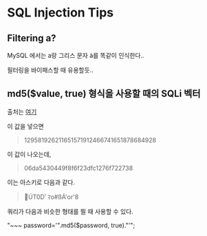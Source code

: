 # SQL Injection Tips

## Filtering a?

MySQL 에서는 a랑 그리스 문자 à를 똑같이 인식한다..

필터링을 바이패스할 때 유용할듯..

## md5($value, true) 형식을 사용할 때의 SQLi 벡터

출처는 [여기](http://cvk.posthaven.com/sql-injection-with-raw-md5-hashes)

이 값을 넣으면

> 129581926211651571912466741651878684928

이 값이 나오는데,

> 06da5430449f8f6f23dfc1276f722738

이는 아스키로 다음과 같다.

> ÚT0Dﾟﾏo#ßÁ'or'8

쿼리가 다음과 비슷한 형태를 띌 때 사용할 수 있다.

"~~~ password='".md5($password, true)."'";
